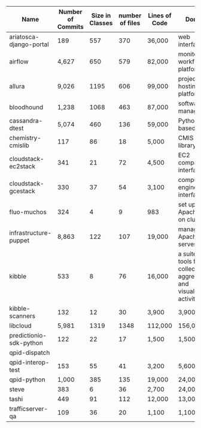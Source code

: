 | Name                             | Number of Commits | Size in Classes | number of files | Lines of Code | Domain |
|----------------------------------|-------------------|-----------------|-----------------|---------------|--------|
| ariatosca-django-portal          |               189 |             557 |             370 |        36,000 | web interface | 
| airflow                          |             4,627 |             650 |             579 |        82,000 | monitor workflows platform |
| allura                           |             9,026 |            1195 |             606 |        99,000 | project hosting platform |
| bloodhound                       |             1,238 |            1068 |             463 |        87,000 | software management |
| cassandra-dtest                  |             5,074 |             460 |             136 |        59,000 | Python-based tests |
| chemistry-cmislib                |               117 |              86 |              18 |         5,000 | CMIS client library |
| cloudstack-ec2stack              |               341 |              21 |              72 |         4,500 | EC2 compatibility interface |
| cloudstack-gcestack              |               330 |              37 |              54 |         3,100 | compute engine interface |
| fluo-muchos                      |               324 |               4 |              9  |           983 |set up Apache Fluo on cluster |
| infrastructure-puppet            |             8,863 |             122 |             107 |        19,000 | manage Apache serves |
| kibble                           |               533 |               8 |              76 |        16,000 |  a suite of tools for collecting, aggregating and visualizing activity |
| kibble-scanners                  |               132 |              12 |              30 |                  3,900 |         3,900 | 
| libcloud                         |             5,981 |            1319 |            1348 |                112,000 |       156,000 |
| predictionio-sdk-python          |               122 |              22 |              17 |                  1,500 |         1,500 | 
| qpid-dispatch                    |                   |                 |                 |                        |               |
| qpid-interop-test                |               153 |              55 |              41 |                  3,200 |         5,600 | 
| qpid-python                      |             1,000 |             385 |             135 |                 19,000 |        24,000 | 
| steve                            |               383 |               6 |              36 |                  2,700 |        24,000 |
| tashi                            |               449 |              91 |             112 |                 12,000 |        13,000 | 
| trafficserver-qa                 |               109 |              36 |              20 |                  1,100 |         1,100 | 
